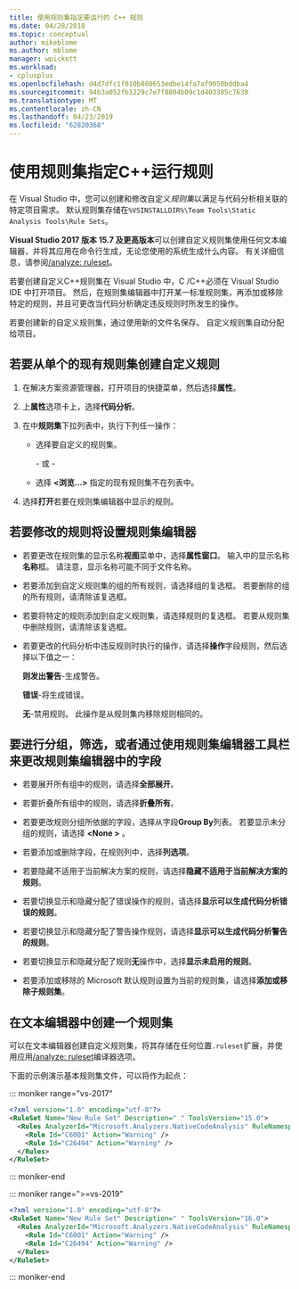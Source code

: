 ```yaml
---
title: 使用规则集指定要运行的 C++ 规则
ms.date: 04/28/2018
ms.topic: conceptual
author: mikeblome
ms.author: mblome
manager: wpickett
ms.workload:
- cplusplus
ms.openlocfilehash: d4d7dfc1f010b860653edbe14fa7af9050bddba4
ms.sourcegitcommit: 94b3a052fb1229c7e7f8804b09c1d403385c7630
ms.translationtype: MT
ms.contentlocale: zh-CN
ms.lasthandoff: 04/23/2019
ms.locfileid: "62820368"
---
```

# <a name="use-rule-sets-to-specify-the-c-rules-to-run"></a>使用规则集指定C++运行规则

在 Visual Studio 中，您可以创建和修改自定义*规则集*以满足与代码分析相关联的特定项目需求。 默认规则集存储在`%VSINSTALLDIR%\Team Tools\Static Analysis Tools\Rule Sets`。

**Visual Studio 2017 版本 15.7 及更高版本**可以创建自定义规则集使用任何文本编辑器，并将其应用在命令行生成，无论您使用的系统生成什么内容。 有关详细信息，请参阅[/analyze: ruleset](/cpp/build/reference/analyze-code-analysis)。

若要创建自定义C++规则集在 Visual Studio 中，C /C++必须在 Visual Studio IDE 中打开项目。 然后，在规则集编辑器中打开某一标准规则集，再添加或移除特定的规则，并且可更改当代码分析确定违反规则时所发生的操作。

若要创建新的自定义规则集，通过使用新的文件名保存。 自定义规则集自动分配给项目。

## <a name="to-create-a-custom-rule-from-a-single-existing-rule-set"></a>若要从单个的现有规则集创建自定义规则

1. 在解决方案资源管理器，打开项目的快捷菜单，然后选择**属性**。

2. 上**属性**选项卡上，选择**代码分析**。

3. 在中**规则集**下拉列表中，执行下列任一操作：

   - 选择要自定义的规则集。

     \- 或 -

   - 选择 **\<浏览...>** 指定的现有规则集不在列表中。

4. 选择**打开**若要在规则集编辑器中显示的规则。

## <a name="to-modify-a-rule-set-in-the-rule-set-editor"></a>若要修改的规则将设置规则集编辑器

- 若要更改在规则集的显示名称**视图**菜单中，选择**属性窗口**。 输入中的显示名称**名称**框。 请注意，显示名称可能不同于文件名称。

- 若要添加到自定义规则集的组的所有规则，请选择组的复选框。 若要删除的组的所有规则，请清除该复选框。

- 若要将特定的规则添加到自定义规则集，请选择规则的复选框。 若要从规则集中删除规则，请清除该复选框。

- 若要更改的代码分析中违反规则时执行的操作，请选择**操作**字段规则，然后选择以下值之一：

     **则发出警告**-生成警告。

     **错误**-将生成错误。

     **无**-禁用规则。 此操作是从规则集内移除规则相同的。

## <a name="to-group-filter-or-change-the-fields-in-the-rule-set-editor-by-using-the-rule-set-editor-toolbar"></a>要进行分组，筛选，或者通过使用规则集编辑器工具栏来更改规则集编辑器中的字段

- 若要展开所有组中的规则，请选择**全部展开**。

- 若要折叠所有组中的规则，请选择**折叠所有**。

- 若要更改规则分组所依据的字段，选择从字段**Group By**列表。 若要显示未分组的规则，请选择 **\<None >** 。

- 若要添加或删除字段，在规则列中，选择**列选项**。

- 若要隐藏不适用于当前解决方案的规则，请选择**隐藏不适用于当前解决方案的规则**。

- 若要切换显示和隐藏分配了错误操作的规则，请选择**显示可以生成代码分析错误的规则**。

- 若要切换显示和隐藏分配了警告操作规则，请选择**显示可以生成代码分析警告的规则**。

- 若要切换显示和隐藏分配了规则**无**操作中，选择**显示未启用的规则**。

- 若要添加或移除的 Microsoft 默认规则设置为当前的规则集，请选择**添加或移除子规则集**。

## <a name="to-create-a-rule-set-in-a-text-editor"></a>在文本编辑器中创建一个规则集

可以在文本编辑器创建自定义规则集，将其存储在任何位置`.ruleset`扩展，并使用应用[/analyze: ruleset](/cpp/build/reference/analyze-code-analysis)编译器选项。

下面的示例演示基本规则集文件，可以将作为起点：

::: moniker range="vs-2017"

```xml
<?xml version="1.0" encoding="utf-8"?>
<RuleSet Name="New Rule Set" Description=" " ToolsVersion="15.0">
  <Rules AnalyzerId="Microsoft.Analyzers.NativeCodeAnalysis" RuleNamespace="Microsoft.Rules.Native">
    <Rule Id="C6001" Action="Warning" />
    <Rule Id="C26494" Action="Warning" />
  </Rules>
</RuleSet>
```

::: moniker-end

::: moniker range=">=vs-2019"

```xml
<?xml version="1.0" encoding="utf-8"?>
<RuleSet Name="New Rule Set" Description=" " ToolsVersion="16.0">
  <Rules AnalyzerId="Microsoft.Analyzers.NativeCodeAnalysis" RuleNamespace="Microsoft.Rules.Native">
    <Rule Id="C6001" Action="Warning" />
    <Rule Id="C26494" Action="Warning" />
  </Rules>
</RuleSet>
```

::: moniker-end

